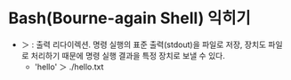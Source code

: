 # Bash(Bourne-again Shell) 익히기

- ＞ : 출력 리다이렉션. 명령 실행의 표준 출력(stdout)을 파일로 저장, 장치도 파일로 처리하기 때문에 명령 실행 결과을 특정 장치로 보낼 수 있다.
	- 'hello' ＞ ./hello.txt
